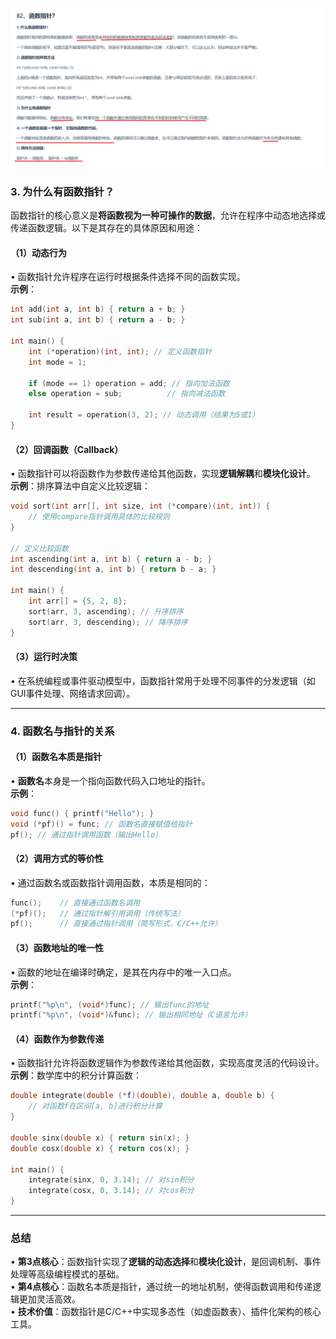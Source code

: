 ![alt text](82image1.png)


### **3. 为什么有函数指针？**  
函数指针的核心意义是**将函数视为一种可操作的数据**，允许在程序中动态地选择或传递函数逻辑。以下是其存在的具体原因和用途：

#### **（1）动态行为**  
• 函数指针允许程序在运行时根据条件选择不同的函数实现。  
  **示例**：  
  ```c
  int add(int a, int b) { return a + b; }
  int sub(int a, int b) { return a - b; }
  
  int main() {
      int (*operation)(int, int); // 定义函数指针
      int mode = 1;
      
      if (mode == 1) operation = add; // 指向加法函数
      else operation = sub;          // 指向减法函数
      
      int result = operation(3, 2); // 动态调用（结果为5或1）
  }
  ```

#### **（2）回调函数（Callback）**  
• 函数指针可以将函数作为参数传递给其他函数，实现**逻辑解耦**和**模块化设计**。  
  **示例**：排序算法中自定义比较逻辑：  
  ```c
  void sort(int arr[], int size, int (*compare)(int, int)) {
      // 使用compare指针调用具体的比较规则
  }
  
  // 定义比较函数
  int ascending(int a, int b) { return a - b; }
  int descending(int a, int b) { return b - a; }
  
  int main() {
      int arr[] = {5, 2, 8};
      sort(arr, 3, ascending); // 升序排序
      sort(arr, 3, descending); // 降序排序
  }
  ```

#### **（3）运行时决策**  
• 在系统编程或事件驱动模型中，函数指针常用于处理不同事件的分发逻辑（如GUI事件处理、网络请求回调）。

---

### **4. 函数名与指针的关系**  
#### **（1）函数名本质是指针**  
• **函数名**本身是一个指向函数代码入口地址的指针。  
  **示例**：  
  ```c
  void func() { printf("Hello"); }
  void (*pf)() = func; // 函数名直接赋值给指针
  pf(); // 通过指针调用函数（输出Hello）
  ```

#### **（2）调用方式的等价性**  
• 通过函数名或函数指针调用函数，本质是相同的：  
  ```c
  func();    // 直接通过函数名调用
  (*pf)();   // 通过指针解引用调用（传统写法）
  pf();      // 直接通过指针调用（简写形式，C/C++允许）
  ```

#### **（3）函数地址的唯一性**  
• 函数的地址在编译时确定，是其在内存中的唯一入口点。  
  **示例**：  
  ```c
  printf("%p\n", (void*)func); // 输出func的地址
  printf("%p\n", (void*)&func); // 输出相同地址（C语言允许）
  ```

#### **（4）函数作为参数传递**  
• 函数指针允许将函数逻辑作为参数传递给其他函数，实现高度灵活的代码设计。  
  **示例**：数学库中的积分计算函数：  
  ```c
  double integrate(double (*f)(double), double a, double b) {
      // 对函数f在区间[a, b]进行积分计算
  }
  
  double sinx(double x) { return sin(x); }
  double cosx(double x) { return cos(x); }
  
  int main() {
      integrate(sinx, 0, 3.14); // 对sin积分
      integrate(cosx, 0, 3.14); // 对cos积分
  }
  ```

---

### **总结**  
• **第3点核心**：函数指针实现了**逻辑的动态选择**和**模块化设计**，是回调机制、事件处理等高级编程模式的基础。  
• **第4点核心**：函数名本质是指针，通过统一的地址机制，使得函数调用和传递逻辑更加灵活高效。  
• **技术价值**：函数指针是C/C++中实现多态性（如虚函数表）、插件化架构的核心工具。